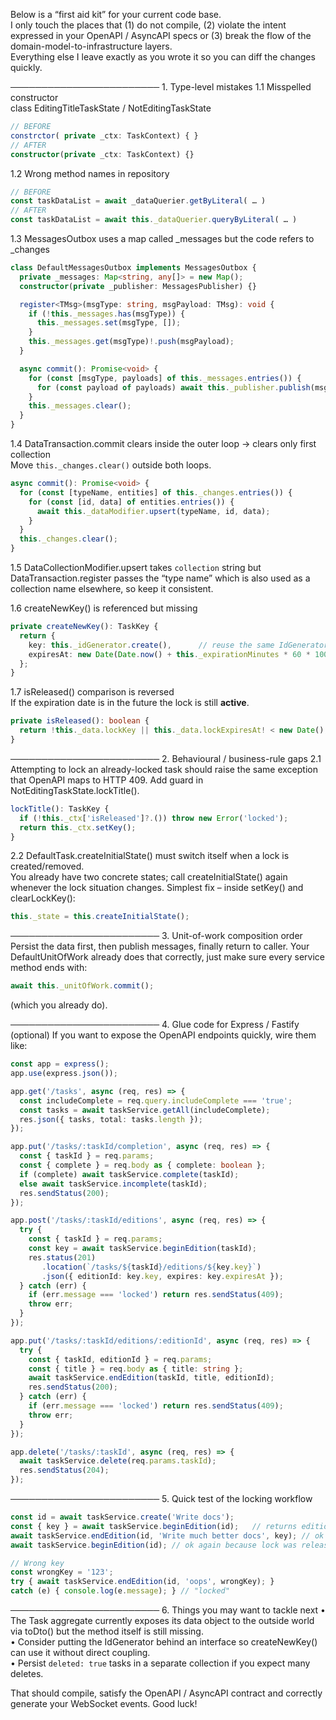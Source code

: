 Below is a “first aid kit” for your current code base.  
I only touch the places that (1) do not compile, (2) violate the intent expressed in your OpenAPI / AsyncAPI specs or (3) break the flow of the domain-model-to-infrastructure layers.  
Everything else I leave exactly as you wrote it so you can diff the changes quickly.

──────────────────────── 1.  Type-level mistakes
1.1  Misspelled constructor  
class EditingTitleTaskState / NotEditingTaskState
```ts
// BEFORE
constrctor( private _ctx: TaskContext) { }
// AFTER
constructor(private _ctx: TaskContext) {}
```

1.2  Wrong method names in repository  
```ts
// BEFORE
const taskDataList = await _dataQuerier.getByLiteral( … )
// AFTER
const taskDataList = await this._dataQuerier.queryByLiteral( … )
```

1.3  MessagesOutbox uses a map called _messages but the code refers to _changes  
```ts
class DefaultMessagesOutbox implements MessagesOutbox {
  private _messages: Map<string, any[]> = new Map();
  constructor(private _publisher: MessagesPublisher) {}

  register<TMsg>(msgType: string, msgPayload: TMsg): void {
    if (!this._messages.has(msgType)) {
      this._messages.set(msgType, []);
    }
    this._messages.get(msgType)!.push(msgPayload);
  }

  async commit(): Promise<void> {
    for (const [msgType, payloads] of this._messages.entries()) {
      for (const payload of payloads) await this._publisher.publish(msgType, payload);
    }
    this._messages.clear();
  }
}
```

1.4  DataTransaction.commit clears inside the outer loop → clears only first collection  
Move `this._changes.clear()` outside both loops.
```ts
async commit(): Promise<void> {
  for (const [typeName, entities] of this._changes.entries()) {
    for (const [id, data] of entities.entries()) {
      await this._dataModifier.upsert(typeName, id, data);
    }
  }
  this._changes.clear();
}
```

1.5  DataCollectionModifier.upsert takes `collection` string but DataTransaction.register passes the “type name” which is also used as a collection name elsewhere, so keep it consistent.

1.6  createNewKey() is referenced but missing  
```ts
private createNewKey(): TaskKey {
  return {
    key: this._idGenerator.create(),      // reuse the same IdGenerator dependency
    expiresAt: new Date(Date.now() + this._expirationMinutes * 60 * 1000)
  };
}
```

1.7  isReleased() comparison is reversed  
If the expiration date is in the future the lock is still **active**.
```ts
private isReleased(): boolean {
  return !this._data.lockKey || this._data.lockExpiresAt! < new Date();
}
```

──────────────────────── 2.  Behavioural / business-rule gaps
2.1  Attempting to lock an already-locked task should raise the same
exception that OpenAPI maps to HTTP 409.
Add guard in NotEditingTaskState.lockTitle().
```ts
lockTitle(): TaskKey {
  if (!this._ctx['isReleased']?.()) throw new Error('locked');
  return this._ctx.setKey();
}
```

2.2  DefaultTask.createInitialState() must switch itself when a lock is created/removed.  
You already have two concrete states; call createInitialState() again whenever the lock situation changes.
Simplest fix – inside setKey() and clearLockKey():
```ts
this._state = this.createInitialState();
```

──────────────────────── 3.  Unit-of-work composition order
Persist the data first, then publish messages, finally return to caller.
Your DefaultUnitOfWork already does that correctly, just make sure every service method ends with:
```ts
await this._unitOfWork.commit();
```
(which you already do).

──────────────────────── 4.  Glue code for Express / Fastify (optional)
If you want to expose the OpenAPI endpoints quickly, wire them like:

```ts
const app = express();
app.use(express.json());

app.get('/tasks', async (req, res) => {
  const includeComplete = req.query.includeComplete === 'true';
  const tasks = await taskService.getAll(includeComplete);
  res.json({ tasks, total: tasks.length });
});

app.put('/tasks/:taskId/completion', async (req, res) => {
  const { taskId } = req.params;
  const { complete } = req.body as { complete: boolean };
  if (complete) await taskService.complete(taskId);
  else await taskService.incomplete(taskId);
  res.sendStatus(200);
});

app.post('/tasks/:taskId/editions', async (req, res) => {
  try {
    const { taskId } = req.params;
    const key = await taskService.beginEdition(taskId);
    res.status(201)
       .location(`/tasks/${taskId}/editions/${key.key}`)
       .json({ editionId: key.key, expires: key.expiresAt });
  } catch (err) {
    if (err.message === 'locked') return res.sendStatus(409);
    throw err;
  }
});

app.put('/tasks/:taskId/editions/:editionId', async (req, res) => {
  try {
    const { taskId, editionId } = req.params;
    const { title } = req.body as { title: string };
    await taskService.endEdition(taskId, title, editionId);
    res.sendStatus(200);
  } catch (err) {
    if (err.message === 'locked') return res.sendStatus(409);
    throw err;
  }
});

app.delete('/tasks/:taskId', async (req, res) => {
  await taskService.delete(req.params.taskId);
  res.sendStatus(204);
});
```

──────────────────────── 5.  Quick test of the locking workflow
```ts
const id = await taskService.create('Write docs');
const { key } = await taskService.beginEdition(id);   // returns edition key
await taskService.endEdition(id, 'Write much better docs', key); // ok
await taskService.beginEdition(id); // ok again because lock was released

// Wrong key
const wrongKey = '123';
try { await taskService.endEdition(id, 'oops', wrongKey); }
catch (e) { console.log(e.message); } // "locked"
```

──────────────────────── 6.  Things you may want to tackle next
• The Task aggregate currently exposes its data object to the outside world via toDto() but the method itself is still missing.  
• Consider putting the IdGenerator behind an interface so createNewKey() can use it without direct coupling.  
• Persist `deleted: true` tasks in a separate collection if you expect many deletes.

That should compile, satisfy the OpenAPI / AsyncAPI contract and correctly generate your WebSocket events. Good luck!
